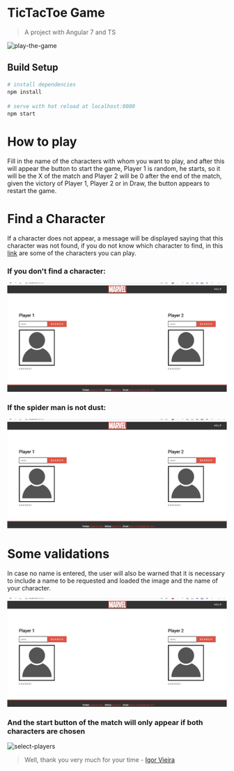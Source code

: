 # TicTacToe Game

> A project with Angular 7 and TS

![play-the-game](https://github.com/IgorVieira/tic-tac-toe/blob/master/screens/play-the-game.gif?raw=true)

## Build Setup

``` bash
# install dependencies
npm install

# serve with hot reload at localhost:8080
npm start

```

# How to play

Fill in the name of the characters with whom you want to play, and after this will appear the button to start the game, Player 1 is random, he starts, so it will be the X of the match and Player 2 will be 0 after the end of the match, given the victory of Player 1, Player 2 or in Draw, the button appears to restart the game.

# Find a Character

If a character does not appear, a message will be displayed saying that this character was not found, if you do not know which character to find, in this [link](https://www.marvel.com/characters) are some of the characters you can play.

### If you don't find a character:

![hero-not-found](https://github.com/IgorVieira/tic-tac-toe/blob/master/screens/hero-not-found.gif?raw=true)


### If the spider man is not dust:
![load-character](https://github.com/IgorVieira/tic-tac-toe/blob/master/screens/load-character.gif?raw=true)


# Some validations

In case no name is entered, the user will also be warned that it is necessary to include a name to be requested and loaded the image and the name of your character.

![fill-the-name](https://github.com/IgorVieira/tic-tac-toe/blob/master/screens/fill-the-name.gif?raw=true)


### And the start button of the match will only appear if both characters are chosen


![select-players](https://github.com/IgorVieira/tic-tac-toe/blob/master/screens/select-players.gif?raw=true)


> Well, thank you very much for your time - [Igor Vieira](https://twitter.com/igorprvieira)


